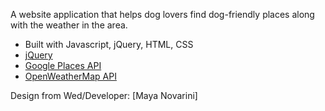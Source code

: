 A website application that helps dog lovers find dog-friendly places along with the weather in the area. 
* Built with Javascript, jQuery, HTML, CSS
* [jQuery](https://jquery.com/) 
* [Google Places API](https://developers.google.com/maps/documentation/javascript/places) 
* [OpenWeatherMap API](https://openweathermap.org) 

Design from Wed/Developer:
[Maya Novarini]






